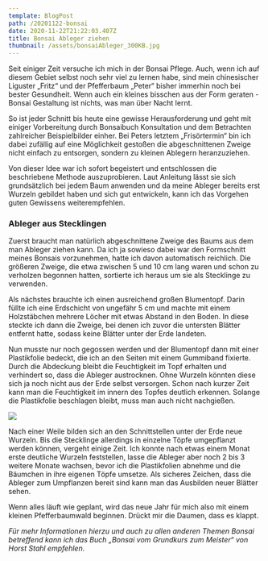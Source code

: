 ```yaml
---
template: BlogPost
path: /20201122-bonsai
date: 2020-11-22T21:22:03.407Z
title: Bonsai Ableger ziehen
thumbnail: /assets/bonsaiAbleger_300KB.jpg
---
```

Seit einiger Zeit versuche ich mich in der Bonsai Pflege. Auch, wenn ich auf diesem Gebiet selbst noch sehr viel zu lernen habe, sind mein chinesischer Liguster „Fritz“ und der Pfefferbaum „Peter“ bisher immerhin noch bei bester Gesundheit. Wenn auch ein kleines bisschen aus der Form geraten - Bonsai Gestaltung ist nichts, was man über Nacht lernt.

So ist jeder Schnitt bis heute eine gewisse Herausforderung und geht mit einiger Vorbereitung durch Bonsaibuch Konsultation und dem Betrachten zahlreicher Beispielbilder einher. Bei Peters letztem „Frisörtermin“ bin ich dabei zufällig auf eine Möglichkeit gestoßen die abgeschnittenen Zweige nicht einfach zu entsorgen, sondern zu kleinen Ablegern heranzuziehen. 

Von dieser Idee war ich sofort begeistert und entschlossen die beschriebene Methode auszuprobieren. Laut Anleitung lässt sie sich grundsätzlich bei jedem Baum anwenden und da meine Ableger bereits erst Wurzeln gebildet haben und sich gut entwickeln, kann ich das Vorgehen guten Gewissens weiterempfehlen. 

### Ableger aus Stecklingen

Zuerst braucht man natürlich abgeschnittene Zweige des Baums aus dem man Ableger ziehen kann. Da ich ja sowieso dabei war den Formschnitt meines Bonsais vorzunehmen, hatte ich davon automatisch reichlich. Die größeren Zweige, die etwa zwischen 5 und 10 cm lang waren und schon zu verholzen begonnen hatten, sortierte ich heraus um sie als Stecklinge zu verwenden. 

Als nächstes brauchte ich einen ausreichend großen Blumentopf. Darin füllte ich eine Erdschicht von ungefähr 5 cm und machte mit einem Holzstäbchen mehrere Löcher mit etwas Abstand in den Boden. In diese steckte ich dann die Zweige, bei denen ich zuvor die untersten Blätter entfernt hatte, sodass keine Blätter unter der Erde landeten.

Nun musste nur noch gegossen werden und der Blumentopf dann mit einer Plastikfolie bedeckt, die ich an den Seiten mit einem Gummiband fixierte. Durch die Abdeckung bleibt die Feuchtigkeit im Topf erhalten und verhindert so, dass die Ableger austrocknen. Ohne Wurzeln könnten diese sich ja noch nicht aus der Erde selbst versorgen. Schon nach kurzer Zeit kann man die Feuchtigkeit im innern des Topfes deutlich erkennen. Solange die Plastikfolie beschlagen bleibt, muss man auch nicht nachgießen.

![](/assets/IMG_20201122_133156.jpg)

Nach einer Weile bilden sich an den Schnittstellen unter der Erde neue Wurzeln. Bis die Stecklinge allerdings in einzelne Töpfe umgepflanzt werden können, vergeht einige Zeit. Ich konnte nach etwas einem Monat erste deutliche Wurzeln feststellen, lasse die Ableger aber noch 2 bis 3 weitere Monate wachsen, bevor ich die Plastikfolien abnehme und die Bäumchen in ihre eigenen Töpfe umsetze. Als sicheres Zeichen, dass die Ableger zum Umpflanzen bereit sind kann man das Ausbilden neuer Blätter sehen. 

Wenn alles läuft wie geplant, wird das neue Jahr für mich also mit einem kleinen Pfefferbaumwald beginnen. Drückt mir die Daumen, dass es klappt. 

*Für mehr Informationen hierzu und auch zu allen anderen Themen Bonsai betreffend kann ich das Buch „Bonsai vom Grundkurs zum Meister“ von Horst Stahl empfehlen.*
